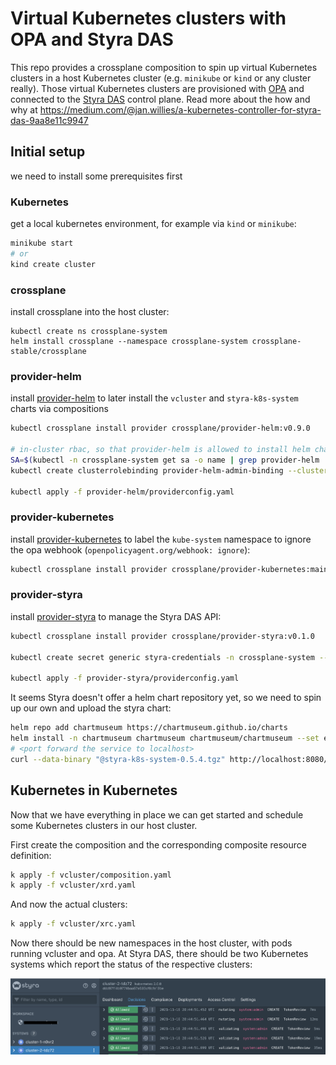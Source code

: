 # Virtual Kubernetes clusters with OPA and Styra DAS
This repo provides a crossplane composition to spin up virtual Kubernetes clusters in a host Kubernetes cluster (e.g. `minikube` or `kind` or any cluster really). Those virtual Kubernetes clusters are provisioned with [OPA](https://www.openpolicyagent.org/) and connected to the [Styra DAS](https://www.styra.com/) control plane. Read more about the how and why at https://medium.com/@jan.willies/a-kubernetes-controller-for-styra-das-9aa8e11c9947

## Initial setup
we need to install some prerequisites first

### Kubernetes
get a local kubernetes environment, for example via `kind` or `minikube`:
```bash
minikube start
# or
kind create cluster
```
### crossplane
install crossplane into the host cluster:
```
kubectl create ns crossplane-system
helm install crossplane --namespace crossplane-system crossplane-stable/crossplane
```

### provider-helm
install [provider-helm](https://github.com/crossplane-contrib/provider-helm) to later install the `vcluster` and `styra-k8s-system` charts via compositions
```bash
kubectl crossplane install provider crossplane/provider-helm:v0.9.0

# in-cluster rbac, so that provider-helm is allowed to install helm charts into the host cluster
SA=$(kubectl -n crossplane-system get sa -o name | grep provider-helm | sed -e 's|serviceaccount\/|crossplane-system:|g')
kubectl create clusterrolebinding provider-helm-admin-binding --clusterrole cluster-admin --serviceaccount="${SA}"

kubectl apply -f provider-helm/providerconfig.yaml
```

### provider-kubernetes
install [provider-kubernetes](https://github.com/crossplane-contrib/provider-kubernetes) to label the `kube-system` namespace to ignore the opa webhook (`openpolicyagent.org/webhook: ignore`):
```bash
kubectl crossplane install provider crossplane/provider-kubernetes:main
```

### provider-styra
install [provider-styra](https://github.com/crossplane-contrib/provider-styra) to manage the Styra DAS API:
```bash
kubectl crossplane install provider crossplane/provider-styra:v0.1.0

kubectl create secret generic styra-credentials -n crossplane-system --from-literal=token="$STYRA_API_TOKEN"

kubectl apply -f provider-styra/providerconfig.yaml
```
It seems Styra doesn't offer a helm chart repository yet, so we need to spin up our own and upload the styra chart:
```bash
helm repo add chartmuseum https://chartmuseum.github.io/charts
helm install -n chartmuseum chartmuseum chartmuseum/chartmuseum --set env.open.DISABLE_API=false
# <port forward the service to localhost>
curl --data-binary "@styra-k8s-system-0.5.4.tgz" http://localhost:8080/api/charts
```

## Kubernetes in Kubernetes
Now that we have everything in place we can get started and schedule some Kubernetes clusters in our host cluster.

First create the composition and the corresponding composite resource definition:
```bash
k apply -f vcluster/composition.yaml
k apply -f vcluster/xrd.yaml
```
And now the actual clusters:
```bash
k apply -f vcluster/xrc.yaml
```
Now there should be new namespaces in the host cluster, with pods running vcluster and opa. At Styra DAS, there should be two Kubernetes systems which report the status of the respective clusters:

![styra](./styra.png)